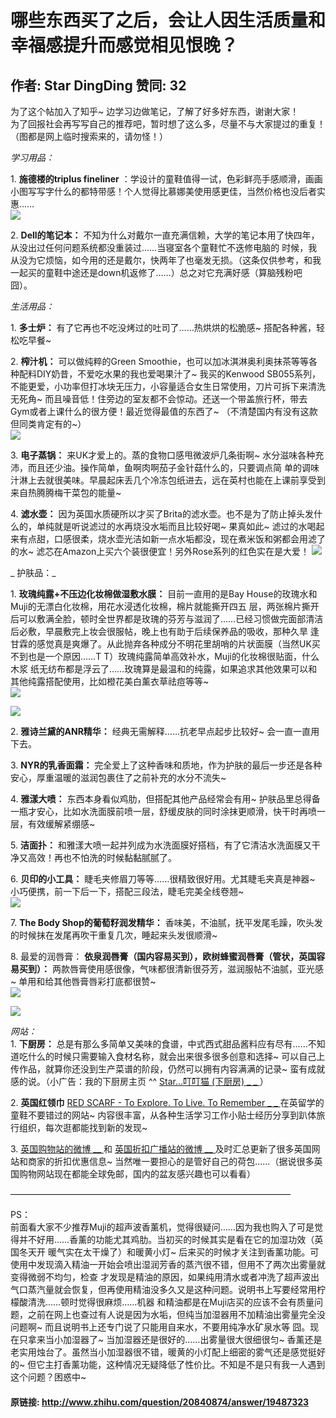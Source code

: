 # 哪些东西买了之后，会让人因生活质量和幸福感提升而感觉相见恨晚？
## 作者: Star DingDing  赞同: 32
为了这个帖加入了知乎~ 边学习边做笔记，了解了好多好东西，谢谢大家！  
为了回报社会再写写自己的推荐吧，暂时想了这么多，尽量不与大家提过的重复！  
（图都是网上临时搜索来的，请勿怪！）

  
  
_学习用品：_  
  
1\. **施德楼的triplus fineliner**
：学设计的童鞋值得一试，色彩鲜亮手感顺滑，画画小图写写字什么的都特带感！个人觉得比慕娜美使用感更佳，当然价格也没后者实惠……  
![](http://pic2.zhimg.com/a3fb0347d65b02057fe17366c35b7c76_b.jpg)

  
  
2\. **Dell的笔记本：** 不知为什么对戴尔一直充满信赖，大学的笔记本用了快四年，从没出过任何问题系统都没重装过……当寝室各个童鞋忙不迭修电脑的
时候，我从没为它烦恼，如今用的还是戴尔，快两年了也毫发无损。（这条仅供参考，和我一起买的童鞋中途还是down机返修了……）总之对它充满好感（算脑残粉吧
囧）。  
  
_生活用品：_  
  
1\. **多士炉：** 有了它再也不吃没烤过的吐司了……热烘烘的松脆感~ 搭配各种酱，轻松吃早餐~  
  
2\. **榨汁机：** 可以做纯粹的Green Smoothie，也可以加冰淇淋奥利奥抹茶等等各种配料DIY奶昔，不爱吃水果的我也爱喝果汁了~
我买的Kenwood SB055系列，不能更爱，小功率但打冰块无压力，小容量适合女生日常使用，刀片可拆下来清洗无死角~
而且噪音低！住旁边的室友都不会惊动。还送一个带盖旅行杯，带去Gym或者上课什么的很方便！最近觉得最值的东西了~ （不清楚国内有没有这款但同类肯定有的~）  
![](http://pic4.zhimg.com/1a149ddb06846bbbff840b548e00303c_b.jpg)

  
3\. **电子蒸锅：** 来UK才爱上的。蒸的食物口感甩微波炉几条街啊~ 水分滋味各种充沛，而且还少油。操作简单，鱼啊肉啊茄子金针菇什么的，只要调点简
单的调味汁淋上去就很美味。早晨起床丢几个冷冻包纸进去，远在英村也能在上课前享受到来自热腾腾梅干菜包的能量~  
  
4\. **滤水壶：** 因为英国水质硬所以才买了Brita的滤水壶。也不是为了防止掉头发什么的，单纯就是听说滤过的水再烧没水垢而且比较好喝~
果真如此~ 滤过的水喝起来有点甜，口感很柔，烧水壶光洁如新一点水垢都没，现在煮米饭和粥都会用滤了的水~
滤芯在Amazon上买六个装很便宜！另外Rose系列的红色实在是大爱！
![](http://pic3.zhimg.com/68852e47bfab2fd3a4587e9a289843b0_b.jpg)

 _ 护肤品：_  
  
1\. **玫瑰纯露+不压边化妆棉做湿敷水膜：** 目前一直用的是Bay House的玫瑰水和Muji的无漂白化妆棉，用花水浸透化妆棉，棉片就能撕开四五
层，两张棉片撕开后可以敷满全脸，顿时全世界都是玫瑰的芬芳与滋润了……已经习惯做完面部清洁后必敷，早晨敷完上妆会很服帖，晚上也有助于后续保养品的吸收，那种久旱
逢甘霖的感觉真是爽爆了。从此抛弃各种成分不明花里胡哨的片状面膜（当然UK买不到也是一个原因……T T）玫瑰纯露简单高效补水，Muji的化妆棉很贴面，什么木浆
纸无纺布都是浮云了……玫瑰算是最温和的纯露，如果追求其他效果可以和其他纯露搭配使用，比如橙花美白薰衣草祛痘等等~  
![](http://pic1.zhimg.com/6be6660806eef9a6399c944d015fe65e_b.jpg)

  
![](http://pic2.zhimg.com/d42dcf99a26582789ea44dac61463abc_b.jpg)

  
  
2\. **雅诗兰黛的ANR精华：** 经典无需解释……抗老早点起步比较好~ 会一直一直用下去。  
  
3\. **NYR的乳香面霜：** 完全爱上了这种香味和质地，作为护肤的最后一步还是各种安心，厚重温暖的滋润包裹住了之前补充的水分不流失~  
  
4\. **雅漾大喷：** 东西本身看似鸡肋，但搭配其他产品经常会有用~
护肤品里总得备一瓶才安心，比如水洗面膜前喷一层，舒缓皮肤的同时涂抹更顺滑，快干时再喷一层，有效缓解紧绷感~  
  
5\. **洁面扑：** 和雅漾大喷一起并列成为水洗面膜好搭档，有了它清洁水洗面膜又干净又高效！再也不怕洗的时候黏黏腻腻了。  
  
6\. **贝印的小工具：** 睫毛夹修眉刀等等……很精致很好用。尤其睫毛夹真是神器~ 小巧便携，前一下后一下，搭配三段法，睫毛完美全线卷翘~  
![](http://pic3.zhimg.com/7d2da09c2b6c9251953dea6da1302342_b.jpg)

  
  
7\. **The Body Shop的葡萄籽润发精华：** 香味美，不油腻，抚平发尾毛躁，吹头发的时候抹在发尾再吹干重复几次，睡起来头发很顺滑~  
  
8\. 最爱的润唇膏： **依泉润唇膏（国内容易买到），欧树蜂蜜润唇膏（管状，英国容易买到）：**
两款唇膏使用感很像，气味都很清新很芬芳，滋润服帖不油腻，亚光感~ 单用和给其他唇膏唇彩打底都很赞~  
![](http://pic3.zhimg.com/690641c388e1b1cba8c54a0080667214_b.jpg)


![](http://pic2.zhimg.com/915ca03721dc2f71e4561907d26a146d_b.jpg)

  
  
_网站：_  
1\. **下厨房：** 总是有那么多简单又美味的食谱，中式西式甜品酱料应有尽有……不知道吃什么的时候只需要输入食材名称，就会出来很多很多创意和选择~
可以自己上传作品，就算你还没到生产菜谱的阶段，仍然可以拥有内容满满的记录~ 蛮有成就感的说。（小广告：我的下厨房主页 ^^ [ Star...叮叮猫
(下厨房) _ _ ](http://www.xiachufang.com/cook/10954860/) ）  
  
2\. **英国红领巾** [ RED SCARF - To Explore. To Live. To Remember _ _
](http://www.honglingjin.co.uk/) 在英留学的童鞋不要错过的网站~
内容很丰富，从各种生活学习工作小贴士经历分享到趴体旅行组织，每次逛都能找到新的发现~  
  
3\. [ 英国购物站的微博 __ ](http://www.weibo.com/ukshopstop) 和 [ 英国折扣广播站的微博 __
](http://www.weibo.com/ilovesale) 及时汇总更新了很多英国网站和商家的折扣优惠信息~
当然唯一要担心的是管好自己的荷包……（据说很多英国购物网站现在都能全球免邮，国内的盆友感兴趣也可以看看）  
  
————————————————————————————————  
  
PS：  
前面看大家不少推荐Muji的超声波香薰机，觉得很疑问……因为我也购入了可是觉得并不好用……香薰的功能尤其鸡肋。当初买的时候其实是看在它的加湿功效（英国冬天开
暖气实在太干燥了）和暖黄小灯~ 后来买的时候才关注到香薰功能。可使用中发现滴入精油一开始会喷出湿润芳香的蒸汽很不错，但用不了两次出雾量就变得微弱不均匀，检查
才发现是精油的原因，如果纯用清水或者冲洗了超声波出气口蒸汽量就会恢复，但再使用精油没多久又是这种问题。说明书上写要经常用柠檬酸清洗……顿时觉得很麻烦……机器
和精油都是在Muji店买的应该不会有质量问题，之前在网上也查过有人说是因为水垢，但纯当加湿器用不加精油出雾量完全没问题啊~
而且说明书上还专门说了只能用自来水，不要用纯净水矿泉水等 囧。现在只拿来当小加湿器了~ 当加湿器还是很好的……出雾量很大很细很匀~
香薰还是老实用烛台了。虽然当小加湿器很不错，暖黄的小灯配上细密的雾气还是感觉挺好的~
但它主打香薰功能，这种情况无疑降低了性价比。不知是不是只有我一人遇到这个问题？困惑中~

#### 原链接: http://www.zhihu.com/question/20840874/answer/19487323